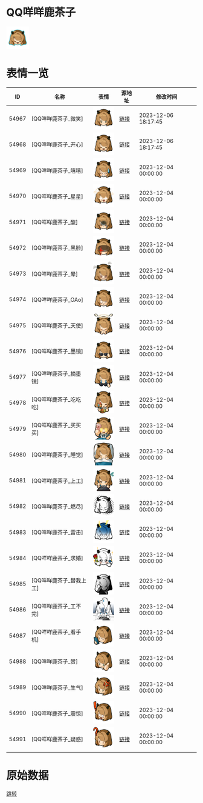 # QQ咩咩鹿茶子

<img src="./cover.png" height="60" alt="cover" />

# 表情一览

|ID|名称|表情|源地址|修改时间|
|----|----|----|----|----|
|54967|[QQ咩咩鹿茶子_微笑]|<img src="./pic/054967_%5BQQ咩咩鹿茶子_微笑%5D.png" height="60" alt="微笑"/>|[链接](https://i0.hdslb.com/bfs/garb/6272e529cfa1e2a36506337a4dbb48fc0dc59a95.png)|2023-12-06 18:17:45|
|54968|[QQ咩咩鹿茶子_开心]|<img src="./pic/054968_%5BQQ咩咩鹿茶子_开心%5D.png" height="60" alt="开心"/>|[链接](https://i0.hdslb.com/bfs/garb/5593550162338d893973697de701c7a8d6bc702b.png)|2023-12-06 18:17:45|
|54969|[QQ咩咩鹿茶子_嘻嘻]|<img src="./pic/054969_%5BQQ咩咩鹿茶子_嘻嘻%5D.png" height="60" alt="嘻嘻"/>|[链接](https://i0.hdslb.com/bfs/garb/283401ec250e09f304a71037b9755a5fe371de89.png)|2023-12-04 00:00:00|
|54970|[QQ咩咩鹿茶子_星星]|<img src="./pic/054970_%5BQQ咩咩鹿茶子_星星%5D.png" height="60" alt="星星"/>|[链接](https://i0.hdslb.com/bfs/garb/6b9cafddd7e99ee6b1a1cec77583ec394bba0b09.png)|2023-12-04 00:00:00|
|54971|[QQ咩咩鹿茶子_酸]|<img src="./pic/054971_%5BQQ咩咩鹿茶子_酸%5D.png" height="60" alt="酸"/>|[链接](https://i0.hdslb.com/bfs/garb/641794733b0b72cf36dc8e23cf1ee2364dce6c52.png)|2023-12-04 00:00:00|
|54972|[QQ咩咩鹿茶子_黑脸]|<img src="./pic/054972_%5BQQ咩咩鹿茶子_黑脸%5D.png" height="60" alt="黑脸"/>|[链接](https://i0.hdslb.com/bfs/garb/7f59dac0d8e47f3a15cf8369c18f83e004920c5e.png)|2023-12-04 00:00:00|
|54973|[QQ咩咩鹿茶子_晕]|<img src="./pic/054973_%5BQQ咩咩鹿茶子_晕%5D.png" height="60" alt="晕"/>|[链接](https://i0.hdslb.com/bfs/garb/beb821cb99cc20ba05410755adeacfd60fc09312.png)|2023-12-04 00:00:00|
|54974|[QQ咩咩鹿茶子_OAo]|<img src="./pic/054974_%5BQQ咩咩鹿茶子_OAo%5D.png" height="60" alt="OAo"/>|[链接](https://i0.hdslb.com/bfs/garb/c9570d62b05acedaab8b2988a59d1120c064b599.png)|2023-12-04 00:00:00|
|54975|[QQ咩咩鹿茶子_天使]|<img src="./pic/054975_%5BQQ咩咩鹿茶子_天使%5D.png" height="60" alt="天使"/>|[链接](https://i0.hdslb.com/bfs/garb/ddf5635d5e7d654f9ecd21594b500621b4336a63.png)|2023-12-04 00:00:00|
|54976|[QQ咩咩鹿茶子_墨镜]|<img src="./pic/054976_%5BQQ咩咩鹿茶子_墨镜%5D.png" height="60" alt="墨镜"/>|[链接](https://i0.hdslb.com/bfs/garb/86cc78ce8aaea6d6e768f46253f047b96daab51b.png)|2023-12-04 00:00:00|
|54977|[QQ咩咩鹿茶子_摘墨镜]|<img src="./pic/054977_%5BQQ咩咩鹿茶子_摘墨镜%5D.png" height="60" alt="摘墨镜"/>|[链接](https://i0.hdslb.com/bfs/garb/4750af7ade8618ebc37b56133de14950f259c15a.png)|2023-12-04 00:00:00|
|54978|[QQ咩咩鹿茶子_吃吃吃]|<img src="./pic/054978_%5BQQ咩咩鹿茶子_吃吃吃%5D.png" height="60" alt="吃吃吃"/>|[链接](https://i0.hdslb.com/bfs/garb/e912a9a72a78991746ec04dce28651edb02c0600.png)|2023-12-04 00:00:00|
|54979|[QQ咩咩鹿茶子_买买买]|<img src="./pic/054979_%5BQQ咩咩鹿茶子_买买买%5D.png" height="60" alt="买买买"/>|[链接](https://i0.hdslb.com/bfs/garb/02bfaf573ee34df63baa60b5a875cd365cff08ea.png)|2023-12-04 00:00:00|
|54980|[QQ咩咩鹿茶子_睡觉]|<img src="./pic/054980_%5BQQ咩咩鹿茶子_睡觉%5D.png" height="60" alt="睡觉"/>|[链接](https://i0.hdslb.com/bfs/garb/b5e06cc9cee67fad9ddc6c9bbdbb8a2e2edcbb06.png)|2023-12-04 00:00:00|
|54981|[QQ咩咩鹿茶子_上工]|<img src="./pic/054981_%5BQQ咩咩鹿茶子_上工%5D.png" height="60" alt="上工"/>|[链接](https://i0.hdslb.com/bfs/garb/9eb37470e999e6ea6efaf78479ad498df49a7c9f.png)|2023-12-04 00:00:00|
|54982|[QQ咩咩鹿茶子_燃尽]|<img src="./pic/054982_%5BQQ咩咩鹿茶子_燃尽%5D.png" height="60" alt="燃尽"/>|[链接](https://i0.hdslb.com/bfs/garb/a95b194c2b13dc88a8478533d6c314c1b41a53ea.png)|2023-12-04 00:00:00|
|54983|[QQ咩咩鹿茶子_雷击]|<img src="./pic/054983_%5BQQ咩咩鹿茶子_雷击%5D.png" height="60" alt="雷击"/>|[链接](https://i0.hdslb.com/bfs/garb/89129b04ddd323dbbad4cc9dd72a3b43fe5043e6.png)|2023-12-04 00:00:00|
|54984|[QQ咩咩鹿茶子_求婚]|<img src="./pic/054984_%5BQQ咩咩鹿茶子_求婚%5D.png" height="60" alt="求婚"/>|[链接](https://i0.hdslb.com/bfs/garb/b046d1437f575f333f44f4c441f1bae8a4727e0e.png)|2023-12-04 00:00:00|
|54985|[QQ咩咩鹿茶子_替我上工]|<img src="./pic/054985_%5BQQ咩咩鹿茶子_替我上工%5D.png" height="60" alt="替我上工"/>|[链接](https://i0.hdslb.com/bfs/garb/4e2c381a7e9f2ffd9fcc9f9e3d174923fbc80873.png)|2023-12-04 00:00:00|
|54986|[QQ咩咩鹿茶子_工不完]|<img src="./pic/054986_%5BQQ咩咩鹿茶子_工不完%5D.png" height="60" alt="工不完"/>|[链接](https://i0.hdslb.com/bfs/garb/12790d0e2d0e0b46b10baa616bdcc07d125a11bb.png)|2023-12-04 00:00:00|
|54987|[QQ咩咩鹿茶子_看手机]|<img src="./pic/054987_%5BQQ咩咩鹿茶子_看手机%5D.png" height="60" alt="看手机"/>|[链接](https://i0.hdslb.com/bfs/garb/1dfee8334a4ef231c2789e63a3a616f77770b9bf.png)|2023-12-04 00:00:00|
|54988|[QQ咩咩鹿茶子_赞]|<img src="./pic/054988_%5BQQ咩咩鹿茶子_赞%5D.png" height="60" alt="赞"/>|[链接](https://i0.hdslb.com/bfs/garb/f85386efd7d3cd06f2b52bdb41b502fc9c12ebfb.png)|2023-12-04 00:00:00|
|54989|[QQ咩咩鹿茶子_生气]|<img src="./pic/054989_%5BQQ咩咩鹿茶子_生气%5D.png" height="60" alt="生气"/>|[链接](https://i0.hdslb.com/bfs/garb/5ae3afc18c1bfc5f41ceaf75b23fb80674c1d1fd.png)|2023-12-04 00:00:00|
|54990|[QQ咩咩鹿茶子_震惊]|<img src="./pic/054990_%5BQQ咩咩鹿茶子_震惊%5D.png" height="60" alt="震惊"/>|[链接](https://i0.hdslb.com/bfs/garb/74b26eadf4efc8a5a81b0e50a6932919a2f158f3.png)|2023-12-04 00:00:00|
|54991|[QQ咩咩鹿茶子_疑惑]|<img src="./pic/054991_%5BQQ咩咩鹿茶子_疑惑%5D.png" height="60" alt="疑惑"/>|[链接](https://i0.hdslb.com/bfs/garb/055ba0ff73f91aab51a473ecd0a7cc069d5390a9.png)|2023-12-04 00:00:00|

# 原始数据

[跳转](./raw.json)

